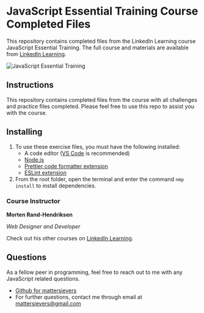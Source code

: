 # JavaScript Essential Training Course Completed Files
This repository contains completed files from the LinkedIn Learning course JavaScript Essential Training. The full course and materials are available from [LinkedIn Learning][lil-course-url].

![JavaScript Essential Training][lil-thumbnail-url] 

## Instructions

This repository contains completed files from the course with all challenges and practice files completed. Please feel free to use this repo to assist you with the course.

## Installing

1. To use these exercise files, you must have the following installed:
   - A code editor ([VS Code](https://code.visualstudio.com/) is recommended)
   - [Node.js](https://nodejs.org/en/)
   - [Prettier code formatter extension](https://marketplace.visualstudio.com/items?itemName=esbenp.prettier-vscode)
   - [ESLint extension](https://marketplace.visualstudio.com/items?itemName=dbaeumer.vscode-eslint)
2. From the root folder, open the terminal and enter the command `nmp install` to install dependencies.

### Course Instructor

**Morten Rand-Hendriksen**

_Web Designer and Developer_

Check out his other courses on [LinkedIn Learning](https://www.linkedin.com/learning/instructors/morten-rand-hendriksen?u=104).

[lil-course-url]: https://www.linkedin.com/learning/javascript-essential-training
[lil-thumbnail-url]: https://cdn.lynda.com/course/2832077/2832077-1610728160487-16x9.jpg

## Questions
As a fellow peer in programming, feel free to reach out to me with any JavaScript related questions.
  - [Github for mattersievers](http://www.github.com/mattersievers)
  - For further questions, contact me through email at mattersievers@gmail.com